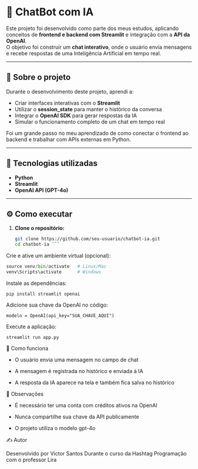 # 🤖 ChatBot com IA

Este projeto foi desenvolvido como parte dos meus estudos, aplicando conceitos de **frontend e backend com Streamlit** e integração com a **API da OpenAI**.  
O objetivo foi construir um **chat interativo**, onde o usuário envia mensagens e recebe respostas de uma Inteligência Artificial em tempo real.

---

## 📌 Sobre o projeto

Durante o desenvolvimento deste projeto, aprendi a:

- Criar interfaces interativas com o **Streamlit**
- Utilizar o **session_state** para manter o histórico da conversa
- Integrar o **OpenAI SDK** para gerar respostas da IA
- Simular o funcionamento completo de um chat em tempo real

Foi um grande passo no meu aprendizado de como conectar o frontend ao backend e trabalhar com APIs externas em Python.

---

## 🧩 Tecnologias utilizadas

- **Python**
- **Streamlit**
- **OpenAI API (GPT-4o)**

---

## ⚙️ Como executar

1. **Clone o repositório:**
   ```bash
   git clone https://github.com/seu-usuario/chatbot-ia.git
   cd chatbot-ia ```

Crie e ative um ambiente virtual (opcional):

```python -m venv venv
source venv/bin/activate   # Linux/Mac
venv\Scripts\activate      # Windows
```

Instale as dependências:

```pip install streamlit openai```


Adicione sua chave da OpenAI no código:

```modelo = OpenAI(api_key="SUA_CHAVE_AQUI")```


Execute a aplicação:

```streamlit run app.py```

💭 Como funciona

- O usuário envia uma mensagem no campo de chat

- A mensagem é registrada no histórico e enviada à IA

- A resposta da IA aparece na tela e também fica salva no histórico

📌 Observações

- É necessário ter uma conta com créditos ativos na OpenAI

- Nunca compartilhe sua chave da API publicamente

- O projeto utiliza o modelo gpt-4o

✍️ Autor

Desenvolvido por Victor Santos
Durante o curso da Hashtag Programação com o professor Lira